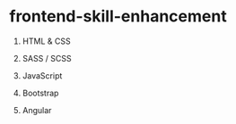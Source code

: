 # frontend-skill-enhancement

1. HTML & CSS

2. SASS / SCSS

3. JavaScript

4. Bootstrap

5. Angular
